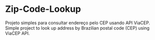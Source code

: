 # Zip-Code-Lookup
Projeto simples para consultar endereço pelo CEP usando API ViaCEP. Simple project to look up address by Brazilian postal code (CEP) using ViaCEP API.
